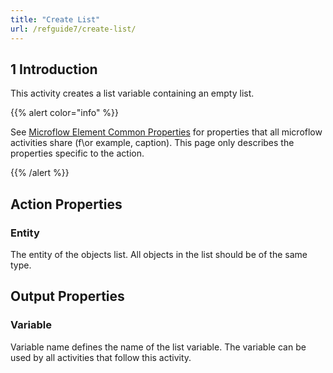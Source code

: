 ```yaml
---
title: "Create List"
url: /refguide7/create-list/
---
```


## 1 Introduction

This activity creates a list variable containing an empty list.

{{% alert color="info" %}}

See [Microflow Element Common Properties](/refguide7/microflow-element-common-properties/) for properties that all microflow activities share (f\or example, caption). This page only describes the properties specific to the action.

{{% /alert %}}

## Action Properties

### Entity

The entity of the objects list. All objects in the list should be of the same type.

## Output Properties

### Variable

Variable name defines the name of the list variable. The variable can be used by all activities that follow this activity.
